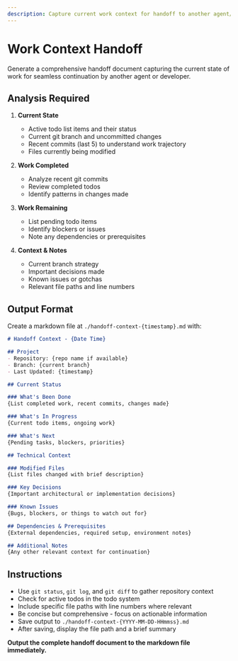 ```yaml
---
description: Capture current work context for handoff to another agent/developer
---
```


# Work Context Handoff

Generate a comprehensive handoff document capturing the current state of work for seamless continuation by another agent or developer.

## Analysis Required

1. **Current State**
   - Active todo list items and their status
   - Current git branch and uncommitted changes
   - Recent commits (last 5) to understand work trajectory
   - Files currently being modified

2. **Work Completed**
   - Analyze recent git commits
   - Review completed todos
   - Identify patterns in changes made

3. **Work Remaining**
   - List pending todo items
   - Identify blockers or issues
   - Note any dependencies or prerequisites

4. **Context & Notes**
   - Current branch strategy
   - Important decisions made
   - Known issues or gotchas
   - Relevant file paths and line numbers

## Output Format

Create a markdown file at `./handoff-context-{timestamp}.md` with:

```markdown
# Handoff Context - {Date Time}

## Project
- Repository: {repo name if available}
- Branch: {current branch}
- Last Updated: {timestamp}

## Current Status

### What's Been Done
{List completed work, recent commits, changes made}

### What's In Progress
{Current todo items, ongoing work}

### What's Next
{Pending tasks, blockers, priorities}

## Technical Context

### Modified Files
{List files changed with brief description}

### Key Decisions
{Important architectural or implementation decisions}

### Known Issues
{Bugs, blockers, or things to watch out for}

## Dependencies & Prerequisites
{External dependencies, required setup, environment notes}

## Additional Notes
{Any other relevant context for continuation}
```

## Instructions

- Use `git status`, `git log`, and `git diff` to gather repository context
- Check for active todos in the todo system
- Include specific file paths with line numbers where relevant
- Be concise but comprehensive - focus on actionable information
- Save output to `./handoff-context-{YYYY-MM-DD-HHmmss}.md`
- After saving, display the file path and a brief summary

**Output the complete handoff document to the markdown file immediately.**
